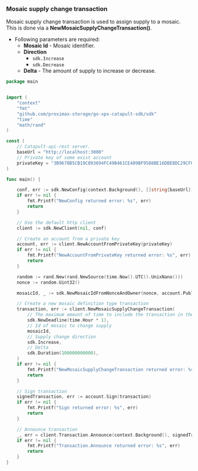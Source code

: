 
### Mosaic supply change transaction

Mosaic supply change transaction is used to assign supply to a mosaic.
This is done via a **NewMosaicSupplyChangeTransaction()**.

- Following parameters are required:
  - **Mosaic Id** - Mosaic identifier.
  - **Direction**
    - `sdk.Increase`
    - `sdk.Decrease`
  - **Delta** - The amount of supply to increase or decrease.

```go
package main


import (
    "context"
    "fmt"
    "github.com/proximax-storage/go-xpx-catapult-sdk/sdk"
    "time"
    "math/rand"
)

const (
    // Catapult-api-rest server.
    baseUrl = "http://localhost:3000"
    // Private key of some exist account
    privateKey = "3B9670B5CB19C893694FC49B461CE489BF9588BE16DBE8DC29CF06338133DEE6"
)

func main() {

    conf, err := sdk.NewConfig(context.Background(), []string{baseUrl})
    if err != nil {
        fmt.Printf("NewConfig returned error: %s", err)
        return
    }

    // Use the default http client
    client := sdk.NewClient(nil, conf)

    // Create an account from a private key
    account, err := client.NewAccountFromPrivateKey(privateKey)
    if err != nil {
        fmt.Printf("NewAccountFromPrivateKey returned error: %s", err)
        return
    }

    random := rand.New(rand.NewSource(time.Now().UTC().UnixNano()))
    nonce := random.Uint32()

    mosaicId, _ := sdk.NewMosaicIdFromNonceAndOwner(nonce, account.PublicAccount.PublicKey)

    // Create a new mosaic definition type transaction
    transaction, err := client.NewMosaicSupplyChangeTransaction(
        // The maximum amount of time to include the transaction in the blockchain.
        sdk.NewDeadline(time.Hour * 1),
        // Id of mosaic to change supply
        mosaicId,
        // Supply change direction
        sdk.Increase,
        // Delta
        sdk.Duration(100000000000),
    )
    if err != nil {
        fmt.Printf("NewMosaicSupplyChangeTransaction returned error: %s", err)
        return
    }

    // Sign transaction
    signedTransaction, err := account.Sign(transaction)
    if err != nil {
        fmt.Printf("Sign returned error: %s", err)
        return
    }

    // Announce transaction
    _, err = client.Transaction.Announce(context.Background(), signedTransaction)
    if err != nil {
        fmt.Printf("Transaction.Announce returned error: %s", err)
        return
    }
}
```

